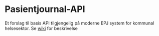 # Pasientjournal-API
Et forslag til basis API tilgjengelig på moderne EPJ system for kommunal helsesektor. Se [wiki](https://github.com/oslokommune/Pasientjournal-API/wiki) for beskrivelse 
